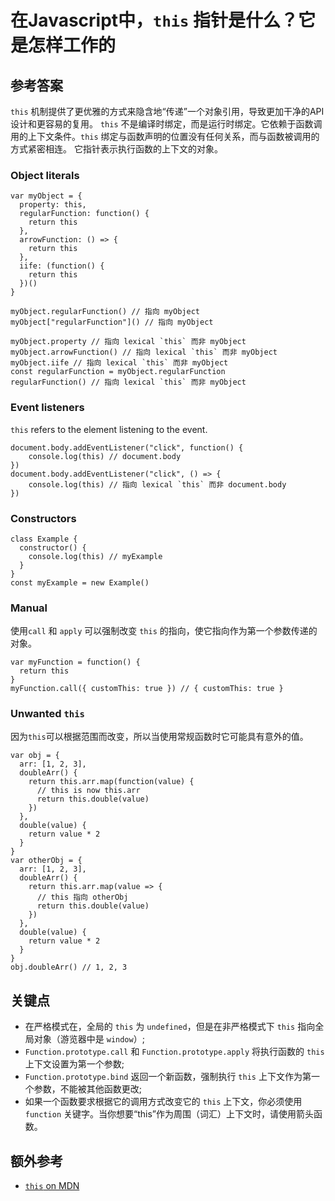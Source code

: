 # 在Javascript中，`this` 指针是什么？它是怎样工作的

## 参考答案

`this` 机制提供了更优雅的方式来隐含地“传递”一个对象引用，导致更加干净的API设计和更容易的复用。
`this` 不是编译时绑定，而是运行时绑定。它依赖于函数调用的上下文条件。`this` 绑定与函数声明的位置没有任何关系，而与函数被调用的方式紧密相连。
它指针表示执行函数的上下文的对象。

### Object literals

```es6
var myObject = {
  property: this,
  regularFunction: function() {
    return this
  },
  arrowFunction: () => {
    return this
  },
  iife: (function() {
    return this
  })()
}

myObject.regularFunction() // 指向 myObject
myObject["regularFunction"]() // 指向 myObject

myObject.property // 指向 lexical `this` 而非 myObject
myObject.arrowFunction() // 指向 lexical `this` 而非 myObject
myObject.iife // 指向 lexical `this` 而非 myObject
const regularFunction = myObject.regularFunction
regularFunction() // 指向 lexical `this` 而非 myObject
```

### Event listeners

`this` refers to the element listening to the event.

```es6
document.body.addEventListener("click", function() {
    console.log(this) // document.body
})
document.body.addEventListener("click", () => {
    console.log(this) // 指向 lexical `this` 而非 document.body
})
```

### Constructors

```es6
class Example {
  constructor() {
    console.log(this) // myExample
  }
}
const myExample = new Example()
```

### Manual

使用`call` 和 `apply` 可以强制改变 `this` 的指向，使它指向作为第一个参数传递的对象。

```es6
var myFunction = function() {
  return this
}
myFunction.call({ customThis: true }) // { customThis: true }
```

### Unwanted `this`

因为`this`可以根据范围而改变，所以当使用常规函数时它可能具有意外的值。

```es6
var obj = {
  arr: [1, 2, 3],
  doubleArr() {
    return this.arr.map(function(value) {
      // this is now this.arr
      return this.double(value)
    })
  },
  double(value) {
    return value * 2
  }
}
var otherObj = {
  arr: [1, 2, 3],
  doubleArr() {
    return this.arr.map(value => {
      // this 指向 otherObj
      return this.double(value)
    })
  },
  double(value) {
    return value * 2
  }
}
obj.doubleArr() // 1, 2, 3
```

## 关键点

* 在严格模式在，全局的 `this` 为 `undefined`，但是在非严格模式下 `this` 指向全局对象（游览器中是 `window`）;
* `Function.prototype.call` 和 `Function.prototype.apply` 将执行函数的 `this` 上下文设置为第一个参数;
* `Function.prototype.bind` 返回一个新函数，强制执行 `this` 上下文作为第一个参数，不能被其他函数更改;
* 如果一个函数要求根据它的调用方式改变它的 `this` 上下文，你必须使用 `function` 关键字。当你想要“this”作为周围（词汇）上下文时，请使用箭头函数。

## 额外参考

* [`this` on MDN](https://developer.mozilla.org/en-US/docs/Web/JavaScript/Reference/Operators/this)

<!-- tags: (javascript) -->
